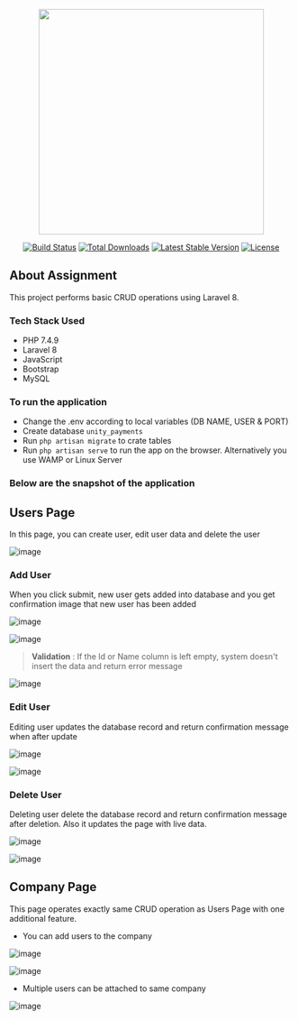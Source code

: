 <p align="center"><a href="https://laravel.com" target="_blank"><img src="https://raw.githubusercontent.com/laravel/art/master/logo-lockup/5%20SVG/2%20CMYK/1%20Full%20Color/laravel-logolockup-cmyk-red.svg" width="400"></a></p>

<p align="center">
<a href="https://travis-ci.org/laravel/framework"><img src="https://travis-ci.org/laravel/framework.svg" alt="Build Status"></a>
<a href="https://packagist.org/packages/laravel/framework"><img src="https://img.shields.io/packagist/dt/laravel/framework" alt="Total Downloads"></a>
<a href="https://packagist.org/packages/laravel/framework"><img src="https://img.shields.io/packagist/v/laravel/framework" alt="Latest Stable Version"></a>
<a href="https://packagist.org/packages/laravel/framework"><img src="https://img.shields.io/packagist/l/laravel/framework" alt="License"></a>
</p>

## About Assignment

This project performs basic CRUD operations using Laravel 8. 

### Tech Stack Used

- PHP 7.4.9
- Laravel 8
- JavaScript
- Bootstrap
- MySQL

### To run the application

- Change the .env according to local variables (DB NAME, USER & PORT)
- Create database `unity_payments`
- Run `php artisan migrate` to crate tables
- Run `php artisan serve` to run the app on the browser. Alternatively you use WAMP or Linux Server

### Below are the snapshot of the application

## Users Page 

In this page, you can create user, edit user data and delete the user

![image](https://user-images.githubusercontent.com/36239404/148715937-b61d6f31-134e-4b7c-b035-6311ca2d5a52.png)

### Add User

When you click submit, new user gets added into database and you get confirmation image that new user has been added


![image](https://user-images.githubusercontent.com/36239404/148716081-32a9b22b-dfe8-4986-a182-d30debd79021.png)

![image](https://user-images.githubusercontent.com/36239404/148716156-1fc14036-a6f9-4897-865b-f9f4d4ba7dfa.png)

> **Validation** :
> If the Id or Name column is left empty, system doesn't insert the data and return error message

![image](https://user-images.githubusercontent.com/36239404/148716275-fcb343db-605a-4a12-96c4-4b0004f42061.png)

### Edit User

Editing user updates the database record and return confirmation message when after update

![image](https://user-images.githubusercontent.com/36239404/148716392-073442b8-997d-4062-9ebc-03598299095b.png)

![image](https://user-images.githubusercontent.com/36239404/148716411-6b04289c-1ca7-4f99-a80b-237db155367d.png)

### Delete User

Deleting user delete the database record and return confirmation message after deletion. Also it updates the page with live data.

![image](https://user-images.githubusercontent.com/36239404/148716486-4d27e2ad-487d-40c3-92c7-3274bf6d94bf.png)

![image](https://user-images.githubusercontent.com/36239404/148716504-8a88ae18-851e-4600-a918-b7b960e8271a.png)



## Company Page

This page operates exactly same CRUD operation as Users Page with one additional feature. 

- You can add users to the company

![image](https://user-images.githubusercontent.com/36239404/148716567-27066b8c-5ab2-4503-8941-f2233fa34fc6.png)

![image](https://user-images.githubusercontent.com/36239404/148716711-5b651735-fe41-4c32-8550-3cf599598951.png)

- Multiple users can be attached to same company

![image](https://user-images.githubusercontent.com/36239404/148716771-90de61d6-f15c-46ab-a7ae-2d7e997dfa73.png)








